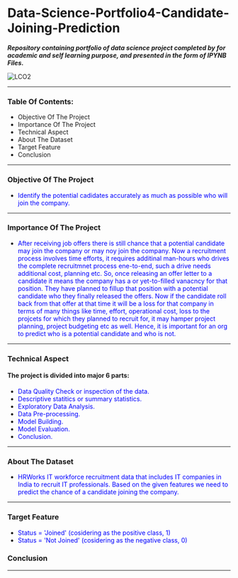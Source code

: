 # Data-Science-Portfolio4-Candidate-Joining-Prediction


***Repository containing portfolio of data science project completed by for academic and self learning purpose, and presented in the form of IPYNB Files.***

![LCO2](https://user-images.githubusercontent.com/62828231/115129583-f5422c00-a004-11eb-83ee-ec699a22b653.jpg)

***
### Table Of Contents:
- Objective Of The Project
- Importance Of The Project
- Technical Aspect
- About The Dataset
- Target Feature
- Conclusion
***

### Objective Of The Project
- <font color=blue>Identify the potential cadidates accurately as much as possible who will join the company.</font>
***

### Importance Of The Project
- <font color=blue>After receiving job offers there is still chance that a potential candidate may join the company or may noy join the company. Now a recruitment process involves time efforts, it requires additinal man-hours who drives the complete recruitmnet process ene-to-end, such a drive needs additional cost, planning etc. So, once releasing an offer letter to a candidate it means the company has a or yet-to-filled vanacncy for that position. They have planned to fillup that position with a potential candidate who they finally released the offers. Now if the candidate roll back from that offer at that time it will be a loss for that company in terms of many things like time, effort, operational cost, loss to the projcets for which they planned to recruit for, it may hamper project planning, project budgeting etc as well. Hence, it is important for an org to predict who is a potential candidate and who is not.</font>
***

### Technical Aspect
#### The project is divided into major 6 parts:
- <font color=blue>Data Quality Check or inspection of the data.</font>
- <font color=blue>Descriptive statitics or summary statistics.</font>
- <font color=blue>Exploratory Data Analysis.</font>
- <font color=blue>Data Pre-processing.</font>
- <font color=blue>Model Building.</font>
- <font color=blue>Model Evaluation.</font>
- <font color=blue>Conclusion.</font>
***

### About The Dataset
- <font color=blue>HRWorks IT workforce recruitment data that includes IT companies in India to recruit IT professionals. Based on the given features we need to predict the chance of a candidate joining the company.</font>
***

### Target Feature
- <font color=blue>Status = 'Joined' (cosidering as the positive class, 1)</font>
- <font color=blue>Status = 'Not Joined' (cosidering as the negative class, 0)</font>

### Conclusion
***
